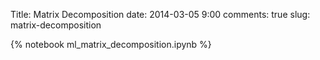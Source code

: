 Title: Matrix Decomposition
date: 2014-03-05 9:00
comments: true
slug: matrix-decomposition

{% notebook ml_matrix_decomposition.ipynb %}
